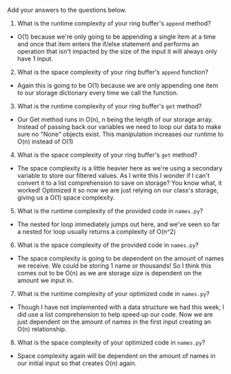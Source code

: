 Add your answers to the questions below.

1. What is the runtime complexity of your ring buffer's `append` method?
- O(1) because we're only going to be appending a single item at a time and once that item enters the if/else statement and performs an operation that isn't impacted by the size of the input it will always only have 1 input.

2. What is the space complexity of your ring buffer's `append` function?
- Again this is going to be O(1) because we are only appending one item to our storage dictionary every time we call the function. 

3. What is the runtime complexity of your ring buffer's `get` method?
- Our Get method runs in O(n), n being the length of our storage array. Instead of passing back our variables we need to loop our data to make sure no "None" objects exist. This manipulation increases our runtime to O(n) instead of O(1)

4. What is the space complexity of your ring buffer's `get` method?
- The space complexity is a little heavier here as we're using a secondary variable to store our filtered values. As I write this I wonder if I can't convert it to a list comprehension to save on storage? You know what, it worked! Optimized it so now we are just relying on our class's storage, giving us a O(1) space complexity.

5. What is the runtime complexity of the provided code in `names.py`?
- The nested for loop immediately jumps out here, and we've seen so far a nested for loop usually returns a complexity of O(n^2)

6. What is the space complexity of the provided code in `names.py`?
- The space complexity is going to be dependent on the amount of names we receive. We could be storing 1 name or thousands! So I think this comes out to be O(n) as we are storage size is dependent on the amount we input in.

7. What is the runtime complexity of your optimized code in `names.py`?
- Though I have not implemented with a data structure we had this week, I did use a list comprehension to help speed up our code. Now we are just dependent on the amount of names in the first input creating an O(n) relationship. 

8. What is the space complexity of your optimized code in `names.py`?
- Space complexity again will be dependent on the amount of names in our initial input so that creates O(n) again.
